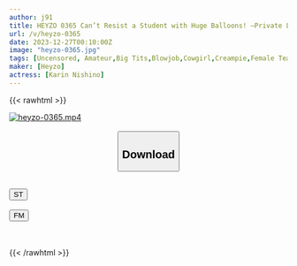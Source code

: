 ```yaml
---
author: j91
title: HEYZO 0365 Can’t Resist a Student with Huge Balloons! –Private Lesson is Such a Yummy Job- – Karin Nishino
url: /v/heyzo-0365
date: 2023-12-27T00:10:00Z
image: "heyzo-0365.jpg"
tags: [Uncensored, Amateur,Big Tits,Blowjob,Cowgirl,Creampie,Female Teacher,Girl,Shaved,Titty Fuck]
maker: [Heyzo]
actress: [Karin Nishino]
---
```



{{< rawhtml >}}

<div class="video" data-videoid="GQo4qDxlaACAq0">
    <a href="javascript:;">
        <img src="/v/heyzo-0365/heyzo-0365.jpg" width="WIDTH" height="HEIGHT" alt="heyzo-0365.mp4" loading="lazy">
    </a>
</div>

<script type="text/javascript" src="https://j91.asia/asset/on-demand-st.js"></script>

<br>
  <link rel="stylesheet" href="https://j91.asia/asset/bs5.css">
  
  <center>
  <button class="btn btn-primary" type="button" data-bs-toggle="collapse" data-bs-target=".multi-collapse" aria-expanded="false" aria-controls="multiCollapseExample1 multiCollapseExample2"><h2>Download</h2></button></center>
</p>
<div class="row">
  <div class="col">
    <div class="collapse multi-collapse" id="multiCollapseExample1">
      <div class="card card-body">
	      	      <br>
<div class="buttons">  
<a href="https://streamtape.to/v/GQo4qDxlaACAq0" target="_blank"><button class="btn-hover color-3"><i class="fa fa-download"></i> ST</button></a></div>
    </div>
  </div>
</div>
  <div class="col">
    <div class="collapse multi-collapse" id="multiCollapseExample2">
      <div class="card card-body">
	      <br>
<div class="buttons">
    <a href="https://filemoon.sx/d/1qvhgiqmpqme" target="_blank"><button class="btn-hover color-8"><i class="fa fa-download"></i> FM</button></a></div>
<br><br>
      </div>
    </div>
  </div>
</div>

{{< /rawhtml >}}